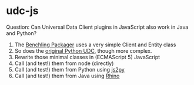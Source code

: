 # udc-js

Question: Can Universal Data Client plugins in JavaScript also work in Java and Python?

1. The [Benchling Packager]([url](https://github.com/quiltdata/benchling-packager/blob/main/lambdas/main.py)https://github.com/quiltdata/benchling-packager/blob/main/lambdas/main.py)
   uses a very simple Client and Entity class
2. So does the [original Python UDC]([url](https://github.com/data-yaml/udc/tree/main/udc/benchling)https://github.com/data-yaml/udc/tree/main/udc/benchling),
   though more complex.
3. Rewrite those minimal classes in (ECMAScript 5) JavaScript
4. Call (and test!) them from node (directly)
5. Call (and test!) them from Python using [js2py]([url](https://pypi.org/project/Js2Py/))
6. Call (and test!) them from Java using [Rhino]([url](https://github.com/mozilla/rhino)https://github.com/mozilla/rhino)
